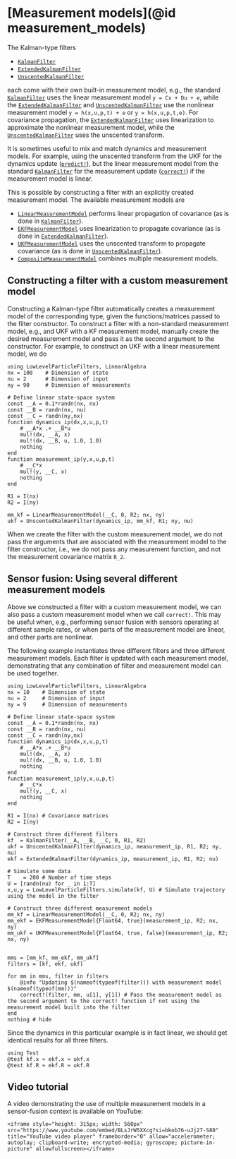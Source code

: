 # [Measurement models](@id measurement_models)
The Kalman-type filters
- [`KalmanFilter`](@ref)
- [`ExtendedKalmanFilter`](@ref)
- [`UnscentedKalmanFilter`](@ref)

each come with their own built-in measurement model, e.g., the standard [`KalmanFilter`](@ref) uses the linear measurement model ``y = Cx + Du + e``, while the [`ExtendedKalmanFilter`](@ref) and [`UnscentedKalmanFilter`](@ref) use the nonlinear measurement model ``y = h(x,u,p,t) + e`` or ``y = h(x,u,p,t,e)``. For covariance propagation, the [`ExtendedKalmanFilter`](@ref) uses linearization to approximate the nonlinear measurement model, while the [`UnscentedKalmanFilter`](@ref) uses the unscented transform.

It is sometimes useful to mix and match dynamics and measurement models. For example, using the unscented transform from the UKF for the dynamics update ([`predict!`](@ref)), but the linear measurement model from the standard [`KalmanFilter`](@ref) for the measurement update ([`correct!`](@ref)) if the measurement model is linear.

This is possible by constructing a filter with an explicitly created measurement model. The available measurement models are
- [`LinearMeasurementModel`](@ref) performs linear propagation of covariance (as is done in [`KalmanFilter`](@ref)).
- [`EKFMeasurementModel`](@ref) uses linearization to propagate covariance (as is done in [`ExtendedKalmanFilter`](@ref)).
- [`UKFMeasurementModel`](@ref) uses the unscented transform to propagate covariance (as is done in [`UnscentedKalmanFilter`](@ref)).
- [`CompositeMeasurementModel`](@ref) combines multiple measurement models.

## Constructing a filter with a custom measurement model

Constructing a Kalman-type filter automatically creates a measurement model of the corresponding type, given the functions/matrices passed to the filter constructor. To construct a filter with a non-standard measurement model, e.g., and UKF with a KF measurement model, manually create the desired measurement model and pass it as the second argument to the constructor. For example, to construct an UKF with a linear measurement model, we do
```@example MEASUREMENT_MODELS
using LowLevelParticleFilters, LinearAlgebra
nx = 100    # Dimension of state
nu = 2      # Dimension of input
ny = 90     # Dimension of measurements

# Define linear state-space system
const __A = 0.1*randn(nx, nx)
const __B = randn(nx, nu)
const __C = randn(ny,nx)
function dynamics_ip(dx,x,u,p,t)
    # __A*x .+ __B*u
    mul!(dx, __A, x)
    mul!(dx, __B, u, 1.0, 1.0)
    nothing
end
function measurement_ip(y,x,u,p,t)
    # __C*x
    mul!(y, __C, x)
    nothing
end

R1 = I(nx)
R2 = I(ny)

mm_kf = LinearMeasurementModel(__C, 0, R2; nx, ny)
ukf = UnscentedKalmanFilter(dynamics_ip, mm_kf, R1; ny, nu)
```

When we create the filter with the custom measurement model, we do not pass the arguments that are associated with the measurement model to the filter constructor, i.e., we do not pass any measurement function, and not the measurement covariance matrix ``R_2``.


## Sensor fusion: Using several different measurement models
Above we constructed a filter with a custom measurement model, we can also pass a custom measurement model when we call `correct!`. This may be useful when, e.g., performing sensor fusion with sensors operating at different sample rates, or when parts of the measurement model are linear, and other parts are nonlinear.

The following example instantiates three different filters and three different measurement models. Each filter is updated with each measurement model, demonstrating that any combination of filter and measurement model can be used together.

```@example MEASUREMENT_MODELS
using LowLevelParticleFilters, LinearAlgebra
nx = 10    # Dimension of state
nu = 2     # Dimension of input
ny = 9     # Dimension of measurements

# Define linear state-space system
const __A = 0.1*randn(nx, nx)
const __B = randn(nx, nu)
const __C = randn(ny,nx)
function dynamics_ip(dx,x,u,p,t)
    # __A*x .+ __B*u
    mul!(dx, __A, x)
    mul!(dx, __B, u, 1.0, 1.0)
    nothing
end
function measurement_ip(y,x,u,p,t)
    # __C*x
    mul!(y, __C, x)
    nothing
end

R1 = I(nx) # Covariance matrices
R2 = I(ny)

# Construct three different filters
kf  = KalmanFilter(__A, __B, __C, 0, R1, R2)
ukf = UnscentedKalmanFilter(dynamics_ip, measurement_ip, R1, R2; ny, nu)
ekf = ExtendedKalmanFilter(dynamics_ip, measurement_ip, R1, R2; nu)

# Simulate some data
T    = 200 # Number of time steps
U = [randn(nu) for _ in 1:T]
x,u,y = LowLevelParticleFilters.simulate(kf, U) # Simulate trajectory using the model in the filter

# Construct three different measurement models
mm_kf = LinearMeasurementModel(__C, 0, R2; nx, ny)
mm_ekf = EKFMeasurementModel{Float64, true}(measurement_ip, R2; nx, ny)
mm_ukf = UKFMeasurementModel{Float64, true, false}(measurement_ip, R2; nx, ny)


mms = [mm_kf, mm_ekf, mm_ukf]
filters = [kf, ekf, ukf]

for mm in mms, filter in filters
    @info "Updating $(nameof(typeof(filter))) with measurement model $(nameof(typeof(mm)))"
    correct!(filter, mm, u[1], y[1]) # Pass the measurement model as the second argument to the correct! function if not using the measurement model built into the filter
end
nothing # hide
```

Since the dynamics in this particular example is in fact linear, we should get identical results for all three filters.
```@example MEASUREMENT_MODELS
using Test
@test kf.x ≈ ekf.x ≈ ukf.x
@test kf.R ≈ ekf.R ≈ ukf.R
```


## Video tutorial

A video demonstrating the use of multiple measurement models in a sensor-fusion context is available on YouTube:

```@raw html
<iframe style="height: 315px; width: 560px" src="https://www.youtube.com/embed/BLsJrW5XXcg?si=bkob76-uJj27-S80" title="YouTube video player" frameborder="0" allow="accelerometer; autoplay; clipboard-write; encrypted-media; gyroscope; picture-in-picture" allowfullscreen></iframe>
```
